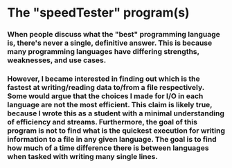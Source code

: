 # The "speedTester" program(s)
### When people discuss what the "best" programming language is, there's never a single, definitive answer. This is because many programming languages have differing strengths, weaknesses, and use cases.

### However, I became interested in finding out which is the fastest at writing/reading data to/from a file respectively. Some would argue that the choices I made for I/O in each language are not the most efficient. This claim is likely true, because I wrote this as a student with a minimal understanding of efficiency and streams. Furthermore, the goal of this program is not to find what is the quickest execution for writing information to a file in any given language. The goal is to find how much of a time difference there is between languages when tasked with writing many single lines.
